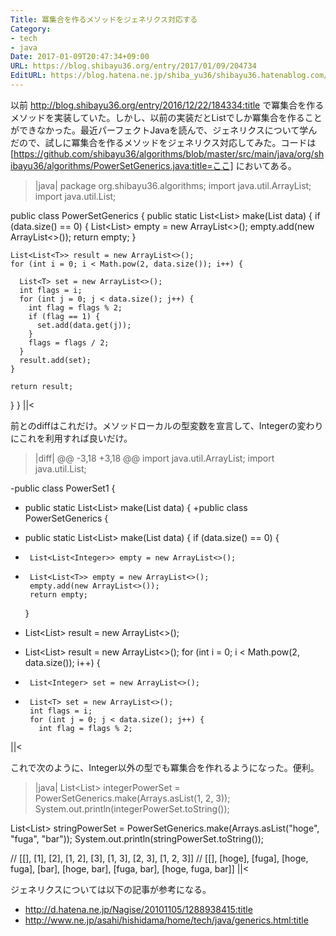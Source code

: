 ```yaml
---
Title: 冪集合を作るメソッドをジェネリクス対応する
Category:
- tech
- java
Date: 2017-01-09T20:47:34+09:00
URL: https://blog.shibayu36.org/entry/2017/01/09/204734
EditURL: https://blog.hatena.ne.jp/shiba_yu36/shibayu36.hatenablog.com/atom/entry/10328749687205083085
---
```


以前 http://blog.shibayu36.org/entry/2016/12/22/184334:title で冪集合を作るメソッドを実装していた。しかし、以前の実装だとList<Integer>でしか冪集合を作ることができなかった。最近パーフェクトJavaを読んで、ジェネリクスについて学んだので、試しに冪集合を作るメソッドをジェネリクス対応してみた。コードは [https://github.com/shibayu36/algorithms/blob/master/src/main/java/org/shibayu36/algorithms/PowerSetGenerics.java:title=ここ] においてある。

>|java|
package org.shibayu36.algorithms;
import java.util.ArrayList;
import java.util.List;

public class PowerSetGenerics {
  public static <T> List<List<T>> make(List<T> data) {
    if (data.size() == 0) {
      List<List<T>> empty = new ArrayList<>();
      empty.add(new ArrayList<>());
      return empty;
    }

    List<List<T>> result = new ArrayList<>();
    for (int i = 0; i < Math.pow(2, data.size()); i++) {

      List<T> set = new ArrayList<>();
      int flags = i;
      for (int j = 0; j < data.size(); j++) {
        int flag = flags % 2;
        if (flag == 1) {
          set.add(data.get(j));
        }
        flags = flags / 2;
      }
      result.add(set);
    }

    return result;
  }
}
||<

前とのdiffはこれだけ。メソッドローカルの型変数を宣言して、Integerの変わりにこれを利用すれば良いだけ。
>|diff|
@@ -3,18 +3,18 @@
 import java.util.ArrayList;
 import java.util.List;
 
-public class PowerSet1 {
-  public static List<List<Integer>> make(List<Integer> data) {
+public class PowerSetGenerics {
+  public static <T> List<List<T>> make(List<T> data) {
     if (data.size() == 0) {
-      List<List<Integer>> empty = new ArrayList<>();
+      List<List<T>> empty = new ArrayList<>();
       empty.add(new ArrayList<>());
       return empty;
     }
 
-    List<List<Integer>> result = new ArrayList<>();
+    List<List<T>> result = new ArrayList<>();
     for (int i = 0; i < Math.pow(2, data.size()); i++) {
 
-      List<Integer> set = new ArrayList<>();
+      List<T> set = new ArrayList<>();
       int flags = i;
       for (int j = 0; j < data.size(); j++) {
         int flag = flags % 2;
||<

これで次のように、Integer以外の型でも冪集合を作れるようになった。便利。

>|java|
List<List<Integer>> integerPowerSet = PowerSetGenerics.make(Arrays.asList(1, 2, 3));
System.out.println(integerPowerSet.toString());

List<List<String>> stringPowerSet = PowerSetGenerics.make(Arrays.asList("hoge", "fuga", "bar"));
System.out.println(stringPowerSet.toString());

// [[], [1], [2], [1, 2], [3], [1, 3], [2, 3], [1, 2, 3]]
// [[], [hoge], [fuga], [hoge, fuga], [bar], [hoge, bar], [fuga, bar], [hoge, fuga, bar]]
||<


ジェネリクスについては以下の記事が参考になる。

- http://d.hatena.ne.jp/Nagise/20101105/1288938415:title
- http://www.ne.jp/asahi/hishidama/home/tech/java/generics.html:title
